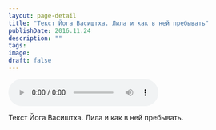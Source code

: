 ```yaml
---
layout: page-detail
title: "Текст Йога Васиштха. Лила и как в ней пребывать"
publishDate: 2016.11.24
description: ""
tags:
image:
draft: false
---
```


<audio title="2016.11.24 - Текст Йога Васиштха. Лила и как в ней пребывать.mp3" src="/upload/iblock/cd6/cd6ad6a21acaea99b349a2f3e74ac69d.mp3" controls=""></audio>

 Текст Йога Васиштха. Лила и как в ней пребывать. 

  
